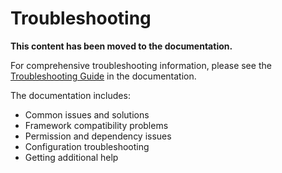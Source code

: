# Troubleshooting

**This content has been moved to the documentation.**

For comprehensive troubleshooting information, please see the [Troubleshooting Guide](https://obscurax.readthedocs.io/en/latest/usage/troubleshooting.html) in the documentation.

The documentation includes:
- Common issues and solutions
- Framework compatibility problems
- Permission and dependency issues
- Configuration troubleshooting
- Getting additional help